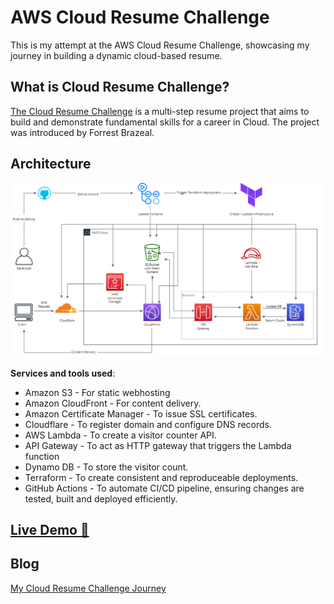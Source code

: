 # AWS Cloud Resume Challenge

This is my attempt at the AWS Cloud Resume Challenge, showcasing my journey in building a dynamic cloud-based resume.

## What is Cloud Resume Challenge?

[The Cloud Resume Challenge](https://cloudresumechallenge.dev/) is a multi-step resume project that aims to build and demonstrate fundamental skills for a career in Cloud. The project was introduced by Forrest Brazeal.

## Architecture

![Architecture Diagram](/front_end/static/assets/images/readme/cloud_resume_architecture.png)

**Services and tools used**:

- Amazon S3 - For static webhosting
- Amazon CloudFront - For content delivery.
- Amazon Certificate Manager - To issue SSL certificates.
- Cloudflare - To register domain and configure DNS records.
- AWS Lambda - To create a visitor counter API.
- API Gateway - To act as HTTP gateway that triggers the Lambda function
- Dynamo DB - To store the visitor count.
- Terraform - To create consistent and reproduceable deployments.
- GitHub Actions - To automate CI/CD pipeline, ensuring changes are tested, built and deployed efficiently.

## [Live Demo 🔗](https://ajharresume.com)

## Blog

[My Cloud Resume Challenge Journey](https://medium.com/@hussainajhar8/my-cloud-resume-challenge-journey-building-a-fully-automated-portfolio-9b5802badb14)
